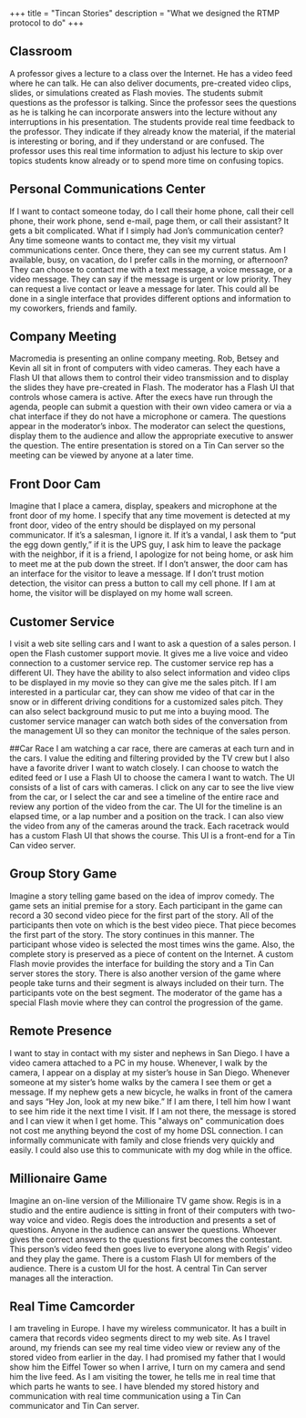 +++
title = "Tincan Stories"
description = "What we designed the RTMP protocol to do"
+++

## Classroom
A professor gives a lecture to a class over the Internet. He has a video feed where he can talk. He can also deliver documents, pre-created video clips, slides, or simulations created as Flash movies. The students submit questions as the professor is talking. Since the professor sees the questions as he is talking he can incorporate answers into the lecture without any interruptions in his presentation. The students provide real time feedback to the professor. They indicate if they already know the material, if the material is interesting or boring, and if they understand or are confused. The professor uses this real time information to adjust his lecture to skip over topics students know already or to spend more time on confusing topics.

## Personal Communications Center
If I want to contact someone today, do I call their home phone, call their cell phone, their work phone, send e-mail, page them, or call their assistant? It gets a bit complicated. What if I simply had Jon’s communication center? Any time someone wants to contact me, they visit my virtual communications center. Once there, they can see my current status. Am I available, busy, on vacation, do I prefer calls in the morning, or afternoon? They can choose to contact me with a text message, a voice message, or a video message. They can say if the message is urgent or low priority. They can request a live contact or leave a message for later. This could all be done in a single interface that provides different options and information to my coworkers, friends and family.

## Company Meeting
Macromedia is presenting an online company meeting. Rob, Betsey and Kevin all sit in front of computers with video cameras. They each have a Flash UI that allows them to control their video transmission and to display the slides they have pre-created in Flash. The moderator has a Flash UI that controls whose camera is active. After the execs have run through the agenda, people can submit a question with their own video camera or via a chat interface if they do not have a microphone or camera. The questions appear in the moderator’s inbox. The moderator can select the questions, display them to the audience and allow the appropriate executive to answer the question. The entire presentation is stored on a Tin Can server so the meeting can be viewed by anyone at a later time.

## Front Door Cam
Imagine that I place a camera, display, speakers and microphone at the front door of my home. I specify that any time movement is detected at my front door, video of the entry should be displayed on my personal communicator. If it’s a salesman, I ignore it. If it’s a vandal, I ask them to “put the egg down gently,” if it is the UPS guy, I ask him to leave the package with the neighbor, if it is a friend, I apologize for not being home, or ask him to meet me at the pub down the street. If I don’t answer, the door cam has an interface for the visitor to leave a message. If I don’t trust motion detection, the visitor can press a button to call my cell phone. If I am at home, the visitor will be displayed on my home wall screen.

## Customer Service
I visit a web site selling cars and I want to ask a question of a sales person. I open the Flash customer support movie. It gives me a live voice and video connection to a customer service rep. The customer service rep has a different UI. They have the ability to also select information and video clips to be displayed in my movie so they can give me the sales pitch. If I am interested in a particular car, they can show me video of that car in the snow or in different driving conditions for a customized sales pitch. They can also select background music to put me into a buying mood. The customer service manager can watch both sides of the conversation from the management UI so they can monitor the technique of the sales person.

##Car Race
I am watching a car race, there are cameras at each turn and in the cars. I value the editing and filtering provided by the TV crew but I also have a favorite driver I want to watch closely. I can choose to watch the edited feed or I use a Flash UI to choose the camera I want to watch. The UI consists of a list of cars with cameras. I click on any car to see the live view from the car, or I select the car and see a timeline of the entire race and review any portion of the video from the car. The UI for the timeline is an elapsed time, or a lap number and a position on the track. I can also view the video from any of the cameras around the track. Each racetrack would has a custom Flash UI that shows the course. This UI is a front-end for a Tin Can video server.

## Group Story Game
Imagine a story telling game based on the idea of improv comedy. The game sets an initial premise for a story. Each participant in the game can record a 30 second video piece for the first part of the story. All of the participants then vote on which is the best video piece. That piece becomes the first part of the story. The story continues in this manner. The participant whose video is selected the most times wins the game. Also, the complete story is preserved as a piece of content on the Internet. A custom Flash movie provides the interface for building the story and a Tin Can server stores the story.
There is also another version of the game where people take turns and their segment is always included on their turn. The participants vote on the best segment.
The moderator of the game has a special Flash movie where they can control the progression of the game.

## Remote Presence
I want to stay in contact with my sister and nephews in San Diego. I have a video camera attached to a PC in my house. Whenever, I walk by the camera, I appear on a display at my sister’s house in San Diego. Whenever someone at my sister’s home walks by the camera I see them or get a message. If my nephew gets a new bicycle, he walks in front of the camera and says “Hey Jon, look at my new bike.” If I am there, I tell him how I want to see him ride it the next time I visit. If I am not there, the message is stored and I can view it when I get home. This "always on" communication does not cost me anything beyond the cost of my home DSL connection. I can informally communicate with family and close friends very quickly and easily.
I could also use this to communicate with my dog while in the office.

## Millionaire Game
Imagine an on-line version of the Millionaire TV game show. Regis is in a studio and the entire audience is sitting in front of their computers with two-way voice and video. Regis does the introduction and presents a set of questions. Anyone in the audience can answer the questions. Whoever gives the correct answers to the questions first becomes the contestant. This person’s video feed then goes live to everyone along with Regis’ video and they play the game. There is a custom Flash UI for members of the audience. There is a custom UI for the host. A central Tin Can server manages all the interaction.

## Real Time Camcorder
I am traveling in Europe. I have my wireless communicator. It has a built in camera that records video segments direct to my web site. As I travel around, my friends can see my real time video view or review any of the stored video from earlier in the day. I had promised my father that I would show him the Eiffel Tower so when I arrive, I turn on my camera and send him the live feed. As I am visiting the tower, he tells me in real time that which parts he wants to see. I have blended my stored history and communication with real time communication using a Tin Can communicator and Tin Can server.
